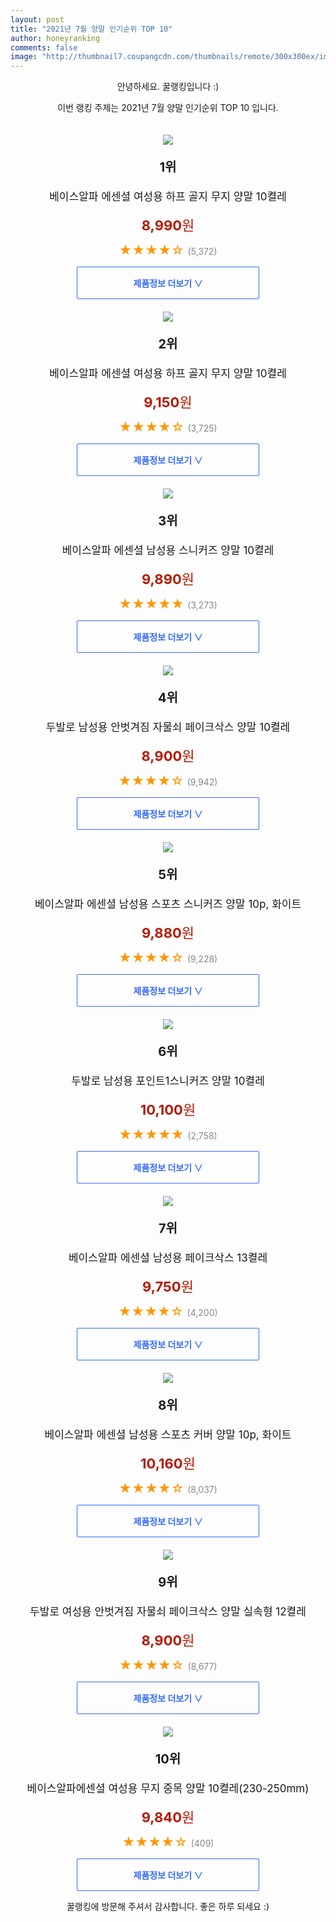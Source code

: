 ```yaml
--- 
layout: post 
title: "2021년 7월 양말 인기순위 TOP 10" 
author: honeyranking 
comments: false 
image: "http://thumbnail7.coupangcdn.com/thumbnails/remote/300x300ex/image/retail/images/5874035400541-bd36e0d6-aa4f-48e3-9cf9-b735e14fdfce.jpg" 
--- 
```

<p style="text-align: center;">안녕하세요. 꿀랭킹입니다 :)</p> <p style="text-align: center;">이번 랭킹 주제는 2021년 7월 양말 인기순위 TOP 10 입니다.</p><center><img src="http://thumbnail7.coupangcdn.com/thumbnails/remote/300x300ex/image/retail/images/5874035400541-bd36e0d6-aa4f-48e3-9cf9-b735e14fdfce.jpg" style="margin-top:20px" /></center> <p style="text-align: center; font-size: 20px"><b>1위</b></p> <p style="text-align: center; font-size: 17px">베이스알파 에센셜 여성용 하프 골지 무지 양말 10켤레</p> <p style="text-align: center;"><span style="color: #b61800; font-size: 22px;"><b>8,990</b>원</span></p> <p style="text-align: center;"><span style="color: #ff9600; font-size: 20px;">★★★★☆ </span><span style="color: #878787;">(5,372)</span></p> <center><a href="https://coupa.ng/b3um3o"> <div style="font-size: 14px; display: inline-block; padding: 15px 90px; color: #346aff; border-radius: 2px; border: 1px solid #346aff; cursor: pointer;"><b>제품정보 더보기 &or;</b></div> </a></center><center><img src="http://thumbnail8.coupangcdn.com/thumbnails/remote/300x300ex/image/retail/images/5941995338331-b1ab3a85-d040-48f1-8edd-32be91fda043.jpg" style="margin-top:20px" /></center> <p style="text-align: center; font-size: 20px"><b>2위</b></p> <p style="text-align: center; font-size: 17px">베이스알파 에센셜 여성용 하프 골지 무지 양말 10켤레</p> <p style="text-align: center;"><span style="color: #b61800; font-size: 22px;"><b>9,150</b>원</span></p> <p style="text-align: center;"><span style="color: #ff9600; font-size: 20px;">★★★★☆ </span><span style="color: #878787;">(3,725)</span></p> <center><a href="https://coupa.ng/b3um3t"> <div style="font-size: 14px; display: inline-block; padding: 15px 90px; color: #346aff; border-radius: 2px; border: 1px solid #346aff; cursor: pointer;"><b>제품정보 더보기 &or;</b></div> </a></center><center><img src="http://thumbnail9.coupangcdn.com/thumbnails/remote/300x300ex/image/retail/images/4575097451065-8acd8cdf-e086-41a9-bc92-355e646e819c.jpg" style="margin-top:20px" /></center> <p style="text-align: center; font-size: 20px"><b>3위</b></p> <p style="text-align: center; font-size: 17px">베이스알파 에센셜 남성용 스니커즈 양말 10켤레</p> <p style="text-align: center;"><span style="color: #b61800; font-size: 22px;"><b>9,890</b>원</span></p> <p style="text-align: center;"><span style="color: #ff9600; font-size: 20px;">★★★★★ </span><span style="color: #878787;">(3,273)</span></p> <center><a href="https://coupa.ng/b3um3y"> <div style="font-size: 14px; display: inline-block; padding: 15px 90px; color: #346aff; border-radius: 2px; border: 1px solid #346aff; cursor: pointer;"><b>제품정보 더보기 &or;</b></div> </a></center><center><img src="http://thumbnail10.coupangcdn.com/thumbnails/remote/300x300ex/image/retail/images/277907461880936-35c519db-3f34-4257-a49a-4db3bd40c32d.JPG" style="margin-top:20px" /></center> <p style="text-align: center; font-size: 20px"><b>4위</b></p> <p style="text-align: center; font-size: 17px">두발로 남성용 안벗겨짐 자물쇠 페이크삭스 양말 10켤레</p> <p style="text-align: center;"><span style="color: #b61800; font-size: 22px;"><b>8,900</b>원</span></p> <p style="text-align: center;"><span style="color: #ff9600; font-size: 20px;">★★★★☆ </span><span style="color: #878787;">(9,942)</span></p> <center><a href="https://coupa.ng/b3um3B"> <div style="font-size: 14px; display: inline-block; padding: 15px 90px; color: #346aff; border-radius: 2px; border: 1px solid #346aff; cursor: pointer;"><b>제품정보 더보기 &or;</b></div> </a></center><center><img src="http://thumbnail8.coupangcdn.com/thumbnails/remote/300x300ex/image/retail/images/5881927131413-3b53f23a-68d5-494d-a93f-e10f99e67d21.jpg" style="margin-top:20px" /></center> <p style="text-align: center; font-size: 20px"><b>5위</b></p> <p style="text-align: center; font-size: 17px">베이스알파 에센셜 남성용 스포츠 스니커즈 양말 10p, 화이트</p> <p style="text-align: center;"><span style="color: #b61800; font-size: 22px;"><b>9,880</b>원</span></p> <p style="text-align: center;"><span style="color: #ff9600; font-size: 20px;">★★★★☆ </span><span style="color: #878787;">(9,228)</span></p> <center><a href="https://coupa.ng/b3um3F"> <div style="font-size: 14px; display: inline-block; padding: 15px 90px; color: #346aff; border-radius: 2px; border: 1px solid #346aff; cursor: pointer;"><b>제품정보 더보기 &or;</b></div> </a></center><center><img src="http://thumbnail9.coupangcdn.com/thumbnails/remote/300x300ex/image/retail/images/2019/09/09/11/1/af3e7eb0-2d0e-4230-8b9d-a3cdd95cc0c9.jpg" style="margin-top:20px" /></center> <p style="text-align: center; font-size: 20px"><b>6위</b></p> <p style="text-align: center; font-size: 17px">두발로 남성용 포인트1스니커즈 양말 10켤레</p> <p style="text-align: center;"><span style="color: #b61800; font-size: 22px;"><b>10,100</b>원</span></p> <p style="text-align: center;"><span style="color: #ff9600; font-size: 20px;">★★★★★ </span><span style="color: #878787;">(2,758)</span></p> <center><a href="https://coupa.ng/b3um3I"> <div style="font-size: 14px; display: inline-block; padding: 15px 90px; color: #346aff; border-radius: 2px; border: 1px solid #346aff; cursor: pointer;"><b>제품정보 더보기 &or;</b></div> </a></center><center><img src="http://thumbnail7.coupangcdn.com/thumbnails/remote/300x300ex/image/retail/images/6503324875201-e2584b43-d0c4-41c5-ad54-394ff1743fd3.jpg" style="margin-top:20px" /></center> <p style="text-align: center; font-size: 20px"><b>7위</b></p> <p style="text-align: center; font-size: 17px">베이스알파 에센셜 남성용 페이크삭스 13켤레</p> <p style="text-align: center;"><span style="color: #b61800; font-size: 22px;"><b>9,750</b>원</span></p> <p style="text-align: center;"><span style="color: #ff9600; font-size: 20px;">★★★★☆ </span><span style="color: #878787;">(4,200)</span></p> <center><a href="https://coupa.ng/b3um3J"> <div style="font-size: 14px; display: inline-block; padding: 15px 90px; color: #346aff; border-radius: 2px; border: 1px solid #346aff; cursor: pointer;"><b>제품정보 더보기 &or;</b></div> </a></center><center><img src="http://thumbnail8.coupangcdn.com/thumbnails/remote/300x300ex/image/retail/images/5828637879199-c5743b1f-0c28-45a2-bdc6-2b3f3b4f1085.jpg" style="margin-top:20px" /></center> <p style="text-align: center; font-size: 20px"><b>8위</b></p> <p style="text-align: center; font-size: 17px">베이스알파 에센셜 남성용 스포츠 커버 양말 10p, 화이트</p> <p style="text-align: center;"><span style="color: #b61800; font-size: 22px;"><b>10,160</b>원</span></p> <p style="text-align: center;"><span style="color: #ff9600; font-size: 20px;">★★★★☆ </span><span style="color: #878787;">(8,037)</span></p> <center><a href="https://coupa.ng/b3um3K"> <div style="font-size: 14px; display: inline-block; padding: 15px 90px; color: #346aff; border-radius: 2px; border: 1px solid #346aff; cursor: pointer;"><b>제품정보 더보기 &or;</b></div> </a></center><center><img src="http://thumbnail8.coupangcdn.com/thumbnails/remote/300x300ex/image/retail/images/253443513735009-1b8693d1-979c-4057-bb12-0db32126dddf.jpg" style="margin-top:20px" /></center> <p style="text-align: center; font-size: 20px"><b>9위</b></p> <p style="text-align: center; font-size: 17px">두발로 여성용 안벗겨짐 자물쇠 페이크삭스 양말 실속형 12켤레</p> <p style="text-align: center;"><span style="color: #b61800; font-size: 22px;"><b>8,900</b>원</span></p> <p style="text-align: center;"><span style="color: #ff9600; font-size: 20px;">★★★★☆ </span><span style="color: #878787;">(8,677)</span></p> <center><a href="https://coupa.ng/b3um3L"> <div style="font-size: 14px; display: inline-block; padding: 15px 90px; color: #346aff; border-radius: 2px; border: 1px solid #346aff; cursor: pointer;"><b>제품정보 더보기 &or;</b></div> </a></center><center><img src="http://thumbnail9.coupangcdn.com/thumbnails/remote/300x300ex/image/retail/images/1210191000741428-e47ea6a5-6789-4323-9d18-7f156eaebe1b.JPG" style="margin-top:20px" /></center> <p style="text-align: center; font-size: 20px"><b>10위</b></p> <p style="text-align: center; font-size: 17px">베이스알파에센셜 여성용 무지 중목 양말 10켤레(230-250mm)</p> <p style="text-align: center;"><span style="color: #b61800; font-size: 22px;"><b>9,840</b>원</span></p> <p style="text-align: center;"><span style="color: #ff9600; font-size: 20px;">★★★★☆ </span><span style="color: #878787;">(409)</span></p> <center><a href="https://coupa.ng/b3um3M"> <div style="font-size: 14px; display: inline-block; padding: 15px 90px; color: #346aff; border-radius: 2px; border: 1px solid #346aff; cursor: pointer;"><b>제품정보 더보기 &or;</b></div> </a></center> <p style="text-align: center;">꿀랭킹에 방문해 주셔서 감사합니다. 좋은 하루 되세요 :)</p>
